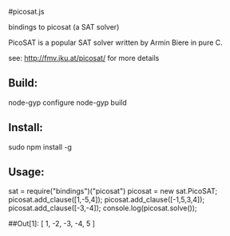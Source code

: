 #picosat.js

bindings to picosat (a SAT solver)

PicoSAT is a popular SAT solver written by Armin Biere in pure C.

see: http://fmv.jku.at/picosat/ for more details

## Build:

  node-gyp configure
  node-gyp build
 
## Install:

  sudo npm install -g
 
## Usage:

  sat = require("bindings")("picosat")
  picosat = new sat.PicoSAT;
  picosat.add_clause([1,-5,4]);
  picosat.add_clause([-1,5,3,4]);
  picosat.add_clause([-3,-4]);
  console.log(picosat.solve());
  
  ##Out[1]: [ 1, -2, -3, -4, 5 ]
  
